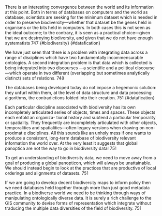 
There is an interesting convergence between the world and its information at this point. Both in terms of databases on computers and the world as database, scientists are seeking for the minimum dataset which is needed in order to preserve biodiversity—whether that dataset be the genes held in organisms or the bits held in computers. In both cases this is not seen as the ideal outcome; to the contrary, it is seen as a practical choice—given that we are destroying biodiversity, and given that we do not have enough systematists 747  {#biodiversity} {#datafication}

We have just seen that there is a problem with integrating data across a range of disciplines which have two fundamentally incommensurable ontologies. A second integration problem is that data which is collected is being integrated into two discourses —a scientific and a political discourse—which operate in two different 
(overlapping but sometimes analytically distinct) sets of relations. 748

The databases being developed today do not impose a hegemonic solution: they unfurl within them, at the level of data structure and data processing algorithms, the contradictions folded into their creation. 751 {#datafication}

Each particular discipline associated with biodiversity has its own incompletely articulated series of objects, times and spaces. These objects each enfold an organiza- tional history and subtend a particular temporality or spatiality. They frequently are incompletely articulated with other objects, temporalities and spatialities—often legacy versions when drawing on non-proximat e disciplines. All this sounds like an unholy mess if one wants to produce a consistent, long-term database of biodiversity relevant information the world over. At the very least it suggests that global panoptica are not the way to go in biodiversity data! 751

To get an understanding of biodiversity data, we need to move away from a goal of producing a global panopticon, which will always be unattainable. We should instead begin to look at the practices that are productive of local orderings and alignments of datasets. 751

If we are going to develop decent biodiversity maps to inform policy then we need databases held together through more than just good metadata practice. In a biodiverse world we need to be thinking through ways of manipulating ontologically diverse data. It is surely a rich challenge to the GIS community to devise forms of representation which integrate without traducing the multiple data diversities of the  field of biodiversity. 751
